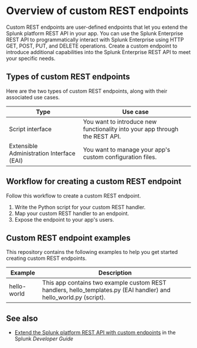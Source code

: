 # Overview of custom REST endpoints

Custom REST endpoints are user-defined endpoints that let you extend the Splunk platform REST API in your app. You can use the Splunk Enterprise REST API to programmatically interact with Splunk Enterprise using HTTP GET, POST, PUT, and DELETE operations. Create a custom endpoint to introduce additional capabilities into the Splunk Enterprise REST API to meet your specific needs.

## Types of custom REST endpoints

Here are the two types of custom REST endpoints, along with their associated use cases.

| Type                                      | Use case                                                                    |
|-------------------------------------------|-----------------------------------------------------------------------------|
| Script interface                          | You want to introduce new functionality into your app through the REST API. |
| Extensible Administration Interface (EAI) | You want to manage your app's custom configuration files.                   |

## Workflow for creating a custom REST endpoint

Follow this workflow to create a custom REST endpoint.

1. Write the Python script for your custom REST handler.
2. Map your custom REST handler to an endpoint.
3. Expose the endpoint to your app's users.

## Custom REST endpoint examples

This repository contains the following examples to help you get started creating custom REST endpoints.

| Example     | Description                                                                                                        |
|-------------|--------------------------------------------------------------------------------------------------------------------|
| hello-world | This app contains two example custom REST handlers, hello_templates.py (EAI handler) and hello_world.py (script).  |

## See also

* [Extend the Splunk platform REST API with custom endpoints](https://dev.splunk.com/enterprise/docs/devtools/customrestendpoints) in the Splunk *Developer Guide*
